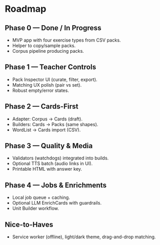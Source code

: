 # Roadmap

## Phase 0 — Done / In Progress

- MVP app with four exercise types from CSV packs.
- Helper to copy/sample packs.
- Corpus pipeline producing packs.

## Phase 1 — Teacher Controls

- Pack Inspector UI (curate, filter, export).
- Matching UX polish (pair vs set).
- Robust empty/error states.

## Phase 2 — Cards-First

- Adapter: Corpus → Cards (draft).
- Builders: Cards → Packs (same shapes).
- WordList → Cards import (CSV).

## Phase 3 — Quality & Media

- Validators (watchdogs) integrated into builds.
- Optional TTS batch (audio links in UI).
- Printable HTML with answer key.

## Phase 4 — Jobs & Enrichments

- Local job queue + caching.
- Optional LLM EnrichCards with guardrails.
- Unit Builder workflow.

## Nice-to-Haves

- Service worker (offline), light/dark theme, drag-and-drop matching.
